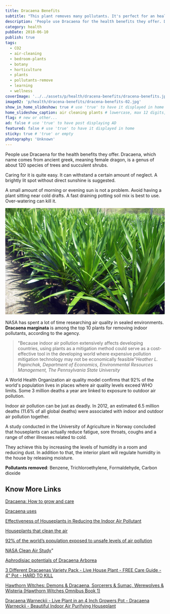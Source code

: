 ```yaml
---
title: Dracaena Benefits
subtitle: "This plant removes many pollutants. It's perfect for an healthy home."
description: 'People use Dracaena for the health benefits they offer. Dracaena, which name comes from ancient greek, meaning female dragon, is a genus of about 120 species.' # max 160 digits
category: health
pubDate: 2018-06-10
publish: true
tags:
  - CO2
  - air-cleaning
  - bedroom-plants
  - botany
  - horticulture
  - plants
  - pollutants-remove
  - learning
  - wellness
coverImage: '../../assets/p/health/dracena-benefits/dracena-benefits.jpg'
image02: 'p/health/dracena-benefits/dracena-benefits-02.jpg'
show_in_home_slideshow: true # use 'true' to have it displayed in home slideshow
home_slideshow_caption: air cleaning plants # lowercase, max 12 digits, including spaces
flag: # new or other...
ad: false # use 'true' to have post displaying AD
featured: false # use 'true' to have it displayed in home
sticky: true # 'true' or empty
photography: 'Unknown'
---
```


People use Dracaena for the health benefits they offer. Dracaena, which name comes from ancient greek, meaning female dragon, is a genus of about 120 species of trees and succulent shrubs.

Caring for it is quite easy. It can withstand a certain amount of neglect. A brightly lit spot without direct sunshine is suggested.

A small amount of morning or evening sun is not a problem. Avoid having a plant sitting near cold drafts. A fast draining potting soil mix is best to use. Over-watering can kill it.

![Dracena Arborea.](../../assets/p/health/dracena-benefits/dracena-benefits-02.jpg)

NASA has spent a lot of time researching air quality in sealed environments. **Dracaena marginata** is among the top 10 plants for removing indoor pollutants, according to the agency.

> "Because indoor air pollution extensively affects developing countries, using plants as a mitigation method could serve as a cost-effective tool in the developing world where expensive pollution mitigation technology may not be economically feasible"_Heather L. Papinchak, Department of Economics, Environmental Resources Management, The Pennsylvania State University_

A World Health Organization air quality model confirms that 92% of the world's population lives in places where air quality levels exceed WHO limits. Some 3 million deaths a year are linked to exposure to outdoor air pollution.

Indoor air pollution can be just as deadly. In 2012, an estimated 6.5 million deaths (11.6% of all global deaths) were associated with indoor and outdoor air pollution together.

A study conducted in the University of Agriculture in Norway concluded that houseplants can actually reduce fatigue, sore throats, coughs and a range of other illnesses related to cold.

They achieve this by increasing the levels of humidity in a room and reducing dust. In addition to that, the interior plant will regulate humidity in the house by releasing moisture.

**Pollutants removed**: Benzene, Trichloroethylene, Formaldehyde, Carbon dioxide

## Know More Links

[Dracaena: How to grow and care](https://amzn.to/3bMSFzq)

[Dracaena uses](http://www.westcoastnurseries.com/dracaena-why-use-dracaena/)

[Effectiveness of Houseplants in Reducing the Indoor Air Pollutant](http://horttech.ashspublications.org/cgi/content/abstract/19/2/286)

[Houseplants that clean the air](https://www.mnn.com/health/healthy-spaces/stories/houseplants-that-clean-the-air)

[92% of the world’s population exposed to unsafe levels of air pollution](https://www.sciencedaily.com/releases/2016/09/160927144248.htm)

[NASA Clean Air Study](https://en.wikipedia.org/wiki/NASA_Clean_Air_Study)"

[Aphrodisiac potentials of Dracaena Arborea](https://www.sciencedirect.com/science/article/pii/S1995764514601036)

[3 Different Dracaenas Variety Pack - Live House Plant - FREE Care Guide - 4" Pot - HARD TO KILL](https://amzn.to/34b7Kqv)

[Hawthorn Witches: Demons & Dracaena, Sorcerers & Sumac, Werewolves & Wisteria (Hawthorn Witches Omnibus Book 1)](https://amzn.to/3fAiBj2)

[Dracaena Warneckii - Live Plant in an 4 Inch Growers Pot - Dracaena Warneckii - Beautiful Indoor Air Purifying Houseplant](https://amzn.to/3fDVqEB)
